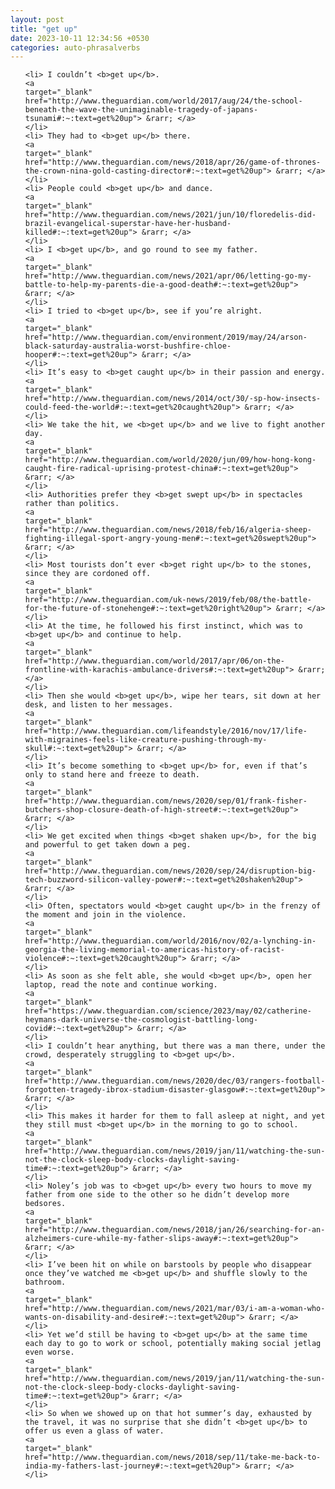```yaml
---
layout: post
title: "get up"
date: 2023-10-11 12:34:56 +0530
categories: auto-phrasalverbs
---
```

<ol>

    <li> I couldn’t <b>get up</b>.
    <a 
    target="_blank" 
    href="http://www.theguardian.com/world/2017/aug/24/the-school-beneath-the-wave-the-unimaginable-tragedy-of-japans-tsunami#:~:text=get%20up"> &rarr; </a>
    </li>
    <li> They had to <b>get up</b> there.
    <a 
    target="_blank" 
    href="http://www.theguardian.com/news/2018/apr/26/game-of-thrones-the-crown-nina-gold-casting-director#:~:text=get%20up"> &rarr; </a>
    </li>
    <li> People could <b>get up</b> and dance.
    <a 
    target="_blank" 
    href="http://www.theguardian.com/news/2021/jun/10/floredelis-did-brazil-evangelical-superstar-have-her-husband-killed#:~:text=get%20up"> &rarr; </a>
    </li>
    <li> I <b>get up</b>, and go round to see my father.
    <a 
    target="_blank" 
    href="http://www.theguardian.com/news/2021/apr/06/letting-go-my-battle-to-help-my-parents-die-a-good-death#:~:text=get%20up"> &rarr; </a>
    </li>
    <li> I tried to <b>get up</b>, see if you’re alright.
    <a 
    target="_blank" 
    href="http://www.theguardian.com/environment/2019/may/24/arson-black-saturday-australia-worst-bushfire-chloe-hooper#:~:text=get%20up"> &rarr; </a>
    </li>
    <li> It’s easy to <b>get caught up</b> in their passion and energy.
    <a 
    target="_blank" 
    href="http://www.theguardian.com/news/2014/oct/30/-sp-how-insects-could-feed-the-world#:~:text=get%20caught%20up"> &rarr; </a>
    </li>
    <li> We take the hit, we <b>get up</b> and we live to fight another day.
    <a 
    target="_blank" 
    href="http://www.theguardian.com/world/2020/jun/09/how-hong-kong-caught-fire-radical-uprising-protest-china#:~:text=get%20up"> &rarr; </a>
    </li>
    <li> Authorities prefer they <b>get swept up</b> in spectacles rather than politics.
    <a 
    target="_blank" 
    href="http://www.theguardian.com/news/2018/feb/16/algeria-sheep-fighting-illegal-sport-angry-young-men#:~:text=get%20swept%20up"> &rarr; </a>
    </li>
    <li> Most tourists don’t ever <b>get right up</b> to the stones, since they are cordoned off.
    <a 
    target="_blank" 
    href="http://www.theguardian.com/uk-news/2019/feb/08/the-battle-for-the-future-of-stonehenge#:~:text=get%20right%20up"> &rarr; </a>
    </li>
    <li> At the time, he followed his first instinct, which was to <b>get up</b> and continue to help.
    <a 
    target="_blank" 
    href="http://www.theguardian.com/world/2017/apr/06/on-the-frontline-with-karachis-ambulance-drivers#:~:text=get%20up"> &rarr; </a>
    </li>
    <li> Then she would <b>get up</b>, wipe her tears, sit down at her desk, and listen to her messages.
    <a 
    target="_blank" 
    href="http://www.theguardian.com/lifeandstyle/2016/nov/17/life-with-migraines-feels-like-creature-pushing-through-my-skull#:~:text=get%20up"> &rarr; </a>
    </li>
    <li> It’s become something to <b>get up</b> for, even if that’s only to stand here and freeze to death.
    <a 
    target="_blank" 
    href="http://www.theguardian.com/news/2020/sep/01/frank-fisher-butchers-shop-closure-death-of-high-street#:~:text=get%20up"> &rarr; </a>
    </li>
    <li> We get excited when things <b>get shaken up</b>, for the big and powerful to get taken down a peg.
    <a 
    target="_blank" 
    href="http://www.theguardian.com/news/2020/sep/24/disruption-big-tech-buzzword-silicon-valley-power#:~:text=get%20shaken%20up"> &rarr; </a>
    </li>
    <li> Often, spectators would <b>get caught up</b> in the frenzy of the moment and join in the violence.
    <a 
    target="_blank" 
    href="http://www.theguardian.com/world/2016/nov/02/a-lynching-in-georgia-the-living-memorial-to-americas-history-of-racist-violence#:~:text=get%20caught%20up"> &rarr; </a>
    </li>
    <li> As soon as she felt able, she would <b>get up</b>, open her laptop, read the note and continue working.
    <a 
    target="_blank" 
    href="https://www.theguardian.com/science/2023/may/02/catherine-heymans-dark-universe-the-cosmologist-battling-long-covid#:~:text=get%20up"> &rarr; </a>
    </li>
    <li> I couldn’t hear anything, but there was a man there, under the crowd, desperately struggling to <b>get up</b>.
    <a 
    target="_blank" 
    href="http://www.theguardian.com/news/2020/dec/03/rangers-football-forgotten-tragedy-ibrox-stadium-disaster-glasgow#:~:text=get%20up"> &rarr; </a>
    </li>
    <li> This makes it harder for them to fall asleep at night, and yet they still must <b>get up</b> in the morning to go to school.
    <a 
    target="_blank" 
    href="http://www.theguardian.com/news/2019/jan/11/watching-the-sun-not-the-clock-sleep-body-clocks-daylight-saving-time#:~:text=get%20up"> &rarr; </a>
    </li>
    <li> Noley’s job was to <b>get up</b> every two hours to move my father from one side to the other so he didn’t develop more bedsores.
    <a 
    target="_blank" 
    href="http://www.theguardian.com/news/2018/jan/26/searching-for-an-alzheimers-cure-while-my-father-slips-away#:~:text=get%20up"> &rarr; </a>
    </li>
    <li> I’ve been hit on while on barstools by people who disappear once they’ve watched me <b>get up</b> and shuffle slowly to the bathroom.
    <a 
    target="_blank" 
    href="http://www.theguardian.com/news/2021/mar/03/i-am-a-woman-who-wants-on-disability-and-desire#:~:text=get%20up"> &rarr; </a>
    </li>
    <li> Yet we’d still be having to <b>get up</b> at the same time each day to go to work or school, potentially making social jetlag even worse.
    <a 
    target="_blank" 
    href="http://www.theguardian.com/news/2019/jan/11/watching-the-sun-not-the-clock-sleep-body-clocks-daylight-saving-time#:~:text=get%20up"> &rarr; </a>
    </li>
    <li> So when we showed up on that hot summer’s day, exhausted by the travel, it was no surprise that she didn’t <b>get up</b> to offer us even a glass of water.
    <a 
    target="_blank" 
    href="http://www.theguardian.com/news/2018/sep/11/take-me-back-to-india-my-fathers-last-journey#:~:text=get%20up"> &rarr; </a>
    </li>